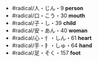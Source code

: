 - #radical/人・じん・9 **person**
- #radical/口・こう・30 **mouth**
- #radical/子・し・39 **child**
- #radical/安・あん・40 **woman**
- #radical/心・忄・しん・61 **heart**
- #radical/手・扌・しゅ・64 **hand**
- #radical/足・そく・157 **foot**
